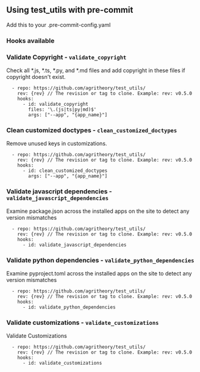 ## Using test_utils with pre-commit

Add this to your .pre-commit-config.yaml

### Hooks available

### Validate Copyright - `validate_copyright`

Check all *.js, *.ts, *.py, and *.md files and add copyright in these files if copyright doesn't exist.

```
  - repo: https://github.com/agritheory/test_utils/
    rev: {rev} // The revision or tag to clone. Example: rev: v0.5.0
    hooks:
      - id: validate_copyright
        files: '\.(js|ts|py|md)$'
        args: ["--app", "{app_name}"]
```

### Clean customized doctypes - `clean_customized_doctypes`

Remove unused keys in customizations.

```
  - repo: https://github.com/agritheory/test_utils/
    rev: {rev} // The revision or tag to clone. Example: rev: v0.5.0
    hooks:
      - id: clean_customized_doctypes
        args: ["--app", "{app_name}"]
```

### Validate javascript dependencies - `validate_javascript_dependencies`

Examine package.json across the installed apps on the site to detect any version mismatches

```
  - repo: https://github.com/agritheory/test_utils/
    rev: {rev} // The revision or tag to clone. Example: rev: v0.5.0
    hooks:
      - id: validate_javascript_dependencies
```

### Validate python dependencies - `validate_python_dependencies`

Examine pyproject.toml across the installed apps on the site to detect any version mismatches

```
  - repo: https://github.com/agritheory/test_utils/
    rev: {rev} // The revision or tag to clone. Example: rev: v0.5.0
    hooks:
      - id: validate_python_dependencies
```

### Validate customizations - `validate_customizations`

Validate Customizations

```
  - repo: https://github.com/agritheory/test_utils/
    rev: {rev} // The revision or tag to clone. Example: rev: v0.5.0
    hooks:
      - id: validate_customizations
```
